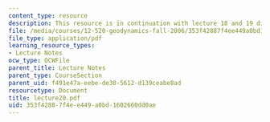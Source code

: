 ```yaml
---
content_type: resource
description: This resource is in continuation with lecture 18 and 19 discussing plates.
file: /media/courses/12-520-geodynamics-fall-2006/353f42887f4ee449a0bd1602660dd0ae_lecture20.pdf
file_type: application/pdf
learning_resource_types:
- Lecture Notes
ocw_type: OCWFile
parent_title: Lecture Notes
parent_type: CourseSection
parent_uid: f491e47a-eebe-de30-5612-d139ceabe8ad
resourcetype: Document
title: lecture20.pdf
uid: 353f4288-7f4e-e449-a0bd-1602660dd0ae
---
```

